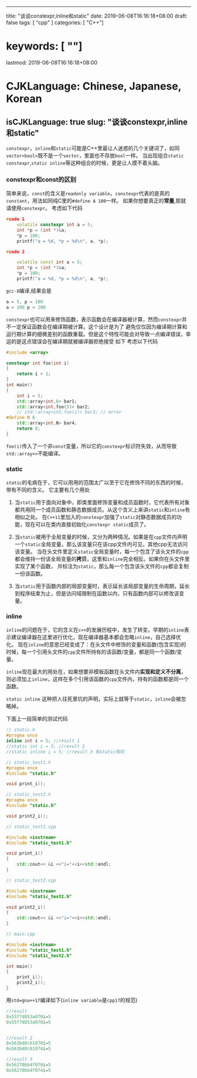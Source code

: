 
---
title: "谈谈constexpr,inline和static"
date: 2019-06-08T16:16:18+08:00
draft: false
tags: [ "cpp" ]
categories: [ "C++"]
# keywords: [ ""]
lastmod: 2019-06-08T16:16:18+08:00
# CJKLanguage: Chinese, Japanese, Korean
isCJKLanguage: true
slug: "谈谈constexpr,inline和static"
---

`constexpr`，`inline`和`static`可能是C++里最让人迷惑的几个关键词了，如同`vector<bool>`既不是一个`vector`，里面也不存放`bool`一样。
当出现组合`static constexpr`,`static inline`等这种组合的时候，更是让人摸不着头脑。

### constexpr和const的区别

简单来说，`const`的含义是`readonly variable`，`constexpr`代表的是真的`constant`，用法如同纯C里的`#define A 100`一样。
如果你想要真正的**常量**,那就请使用`constexpr`。
考虑如下代码

```cpp
#code 1
    volatile constexpr int a = 5;
    int *p = (int *)&a;
    *p = 100;
    printf("a = %d, *p = %d\n", a, *p);

#code 2

    volatile const int a = 5;
    int *p = (int *)&a;
    *p = 100;
    printf("a = %d, *p = %d\n", a, *p);
```

`gcc-8`编译,结果会是

```cpp
a = 5, p = 100
a = 100 p = 100
```

`constexpr`也可以用来修饰函数，表示函数会在编译器被计算，然而`constexpr`并不一定保证函数会在编译期被计算。这个设计是为了
避免仅仅因为编译期计算和运行期计算的细微差别的函数重载。但是这个特性可能会对导致一点编译错误，幸运的是这点错误会在编译期就被编译器拒绝接受
如下
考虑以下代码

```cpp
#include <array>

constexpr int foo(int i)
{
    return i + 1;
}
int main()
{
    int i = 5;
    std::array<int,6> bar1;
    std::array<int,foo(5)> bar2;
    // std::array<int,foo(i)> bar3; // error
#define N 6
    std::array<int,N> bar4;
    return 0;
}
```

`foo(i)`传入了一个非`const`变量，所以它的`constexpr`标识符失效，从而导致`std::array<>`不能编译。

### static
`static`的毛病在于，它可以用用的范围太广以至于它在修饰不同的东西的时候，带有不同的含义。
它主要有几个用处

1. 当`static`用于面向对象中，即类里面修饰变量和成员函数时，它代表所有对象都共用同一个成员函数和静态数据成员。从这个含义上来讲`static`和`inline`有相似之处。
在`C++11`里加入的`constexpr`加强了`static`对静态数据成员的功能，现在可以在类内直接初始化`constexpr static`成员了。

2. 当`static`被用于全局变量的时候，又分为两种情况。如果是在`cpp`文件内声明一个`static`全局变量，那么该变量只在该cpp文件内可见，其他cpp无法访问该变量。
当在头文件里定义`static`全局变量时，每一个包含了该头文件的`cpp`都会维持一份该全局变量的**拷贝**，这里和`inline`完全相反。如果你在头文件里实现了某个函数，
并标注为`static`，那么每一个包含该头文件的`cpp`都会复制一份该函数。

3. 当`static`用于函数内部的局部变量时，表示延长该局部变量的生命周期，延长到程序结束为止，但是访问域限制在函数以内，只有函数内部可以修改该变量。

### inline
`inline`的问题在于，它的含义在`c++`的发展历程中，发生了转变。早期的`inline`表示建议编译器在这里进行优化，现在编译器基本都会忽略`inline`，自己选择优化。
现在`inline`的意思已经变成了：在头文件中修饰的变量和函数(包含实现)的时候，每一个引用头文件的`cpp`文件所持有的该函数/变量，都是同一个函数/变量。

`inline`现在最大的用处在，如果想要非模板函数在头文件内**实现和定义不分离**，则必须加上`inline`，这样在多个引用该函数的`cpp`文件内，持有的函数都是同一个函数。


`static inline` 这种把人往死里坑的声明，实际上就等于`static`，`inline`会被忽略掉。

下面上一段简单的测试代码

```cpp
// static.h
#pragma once
inline int i = 5; //result 1
//static int i = 5; //result 2
//static inline i = 5; //result 3 和static相同

// static_test1.h
#pragma once
#include "static.h"

void print_i();

// static_test2.h
#pragma once
#include "static.h"

void print2_i();

// static_test1.cpp

#include <iostream>
#include "static_test1.h"

void print_i()
{
    std::cout<< &i <<"i="<<i<<std::endl;
}

// static_test2.cpp

#include <iostream>
#include "static_test2.h"

void print2_i()
{
    std::cout<< &i <<"i="<<i<<std::endl;
}

// main.cpp

#include <iostream>
#include "static_test1.h"
#include "static_test2.h"

int main()
{
    print_i();
    print2_i();
}

```

用`std=gnu++17`编译如下(`inline variable`是`cpp17`的规范)

```cpp
//result
0x55f7d853a070i=5
0x55f7d853a070i=5


//result 2
0x563bd8c61070i=5
0x563bd8c61074i=5

//result 3
0x56270bb4f070i=5
0x56270bb4f074i=5

```












